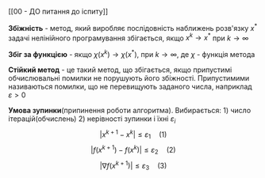 [[00 - ДО питання до іспиту]]

**Збіжність** -  метод, який виробляє послідовність наближень розв'язку $x^*$ задачі нелінійного програмування збігається, якщо $x^k \rightarrow x^*$ при $k\rightarrow \infty$  

**Збіг за функцією** - якщо $\chi{(x^k)} \rightarrow \chi{(x^*)}$, при $k \rightarrow \infty$, де $\chi{}$ - функція метода

**Стійкий метод** - це такий метод, що збігається, якщо припустимі обчислювальні помилки не порушують його збіжності. Припустимими називаються помилки, що не перевищують заданого числа, наприклад $\varepsilon > 0$ 

**Умова зупинки**(припинення роботи алгоритма). Вибирається:
	1) число ітерацій(обчислень)
	2) нерівності зупинки і їхні $\varepsilon_i$ 
		$$ \left | x^{k+1} - x^{k}\right | \leq \varepsilon_1 \quad(1)$$
		$$ \left | f(x^{k+1}) - f(x^{k})\right | \leq \varepsilon_2 \quad(2)$$
		$$ \left |\nabla f(x^{k+1}) \right | \leq \varepsilon_3 \quad(3)$$
